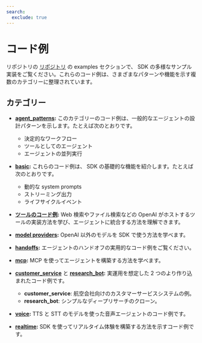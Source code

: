 ```yaml
---
search:
  exclude: true
---
```

# コード例

リポジトリの [リポジトリ](https://github.com/openai/openai-agents-python/tree/main/examples) の examples セクションで、 SDK の多様なサンプル実装をご覧ください。これらのコード例は、さまざまなパターンや機能を示す複数のカテゴリーに整理されています。


## カテゴリー

- **[agent_patterns](https://github.com/openai/openai-agents-python/tree/main/examples/agent_patterns):**
  このカテゴリーのコード例は、一般的なエージェントの設計パターンを示します。たとえば次のとおりです。

    - 決定的なワークフロー
    - ツールとしてのエージェント
    - エージェントの並列実行

- **[basic](https://github.com/openai/openai-agents-python/tree/main/examples/basic):**
  これらのコード例は、 SDK の基礎的な機能を紹介します。たとえば次のとおりです。

    - 動的な system prompts
    - ストリーミング出力
    - ライフサイクルイベント

- **[ツールのコード例](https://github.com/openai/openai-agents-python/tree/main/examples/tools):**
  Web 検索やファイル検索などの OpenAI がホストするツールの実装方法を学び、エージェントに統合する方法を理解できます。

- **[model providers](https://github.com/openai/openai-agents-python/tree/main/examples/model_providers):**
  OpenAI 以外のモデルを SDK で使う方法を学べます。

- **[handoffs](https://github.com/openai/openai-agents-python/tree/main/examples/handoffs):**
  エージェントのハンドオフの実用的なコード例をご覧ください。

- **[mcp](https://github.com/openai/openai-agents-python/tree/main/examples/mcp):**
  MCP を使ってエージェントを構築する方法を学べます。

- **[customer_service](https://github.com/openai/openai-agents-python/tree/main/examples/customer_service)** と **[research_bot](https://github.com/openai/openai-agents-python/tree/main/examples/research_bot):**
  実運用を想定した 2 つのより作り込まれたコード例です。

    - **customer_service**: 航空会社向けのカスタマーサービスシステムの例。
    - **research_bot**: シンプルなディープリサーチのクローン。

- **[voice](https://github.com/openai/openai-agents-python/tree/main/examples/voice):**
  TTS と STT のモデルを使った音声エージェントのコード例です。

- **[realtime](https://github.com/openai/openai-agents-python/tree/main/examples/realtime):**
  SDK を使ってリアルタイム体験を構築する方法を示すコード例です。